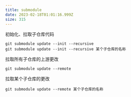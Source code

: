 ```yaml
---
title: submodule
date: 2023-02-18T01:01:16.999Z
size: 315
---
```

初始化、拉取子仓库代码
```
git submodule update --init --recursive
git submodule update --init --recursive 某个子仓库的名称
```
拉取所有子仓库的上游更改
```
git submodule update --remote
```
拉取某个子仓库的更改
```
git submodule update --remote 某个子仓库的名称
```
